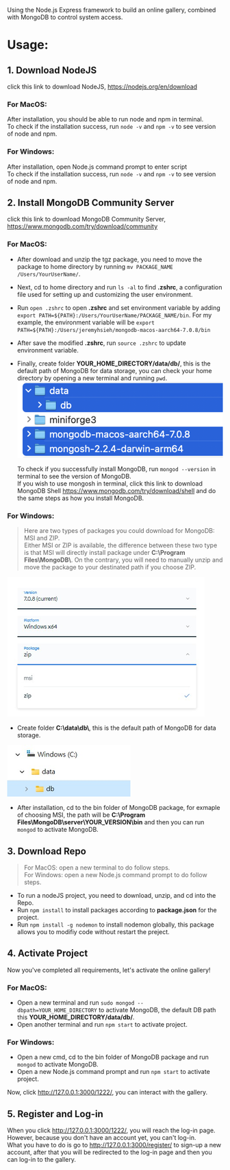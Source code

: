 Using the Node.js Express framework to build an online gallery, combined with MongoDB to control system access.

# Usage:
## 1. Download NodeJS  
   click this link to download NodeJS, https://nodejs.org/en/download  
   
   ### For MacOS:  
   After installation, you should be able to run node and npm in terminal.  
   To check if the installation success, run ```node -v``` and ```npm -v``` to see version of node and npm.  
   
   ### For Windows:  
   After installation, open Node.js command prompt to enter script  
   To check if the installation success, run ```node -v``` and ```npm -v``` to see version of node and npm.
   
## 2. Install MongoDB Community Server
   click this link to download MongoDB Community Server, https://www.mongodb.com/try/download/community

   ### For MacOS: 
   * After download and unzip the tgz package, you need to move the package to home directory by running ```mv PACKAGE_NAME /Users/YourUserName/```.
   * Next, cd to home directory and run ```ls -al``` to find **.zshrc**, a configuration file used for setting up and customizing the user environment.  
   * Run ```open .zshrc``` to open **.zshrc** and set environment variable by adding ```export PATH=${PATH}:/Users/YourUserName/PACKAGE_NAME/bin```.
For my example, the environment variable will be ```export PATH=${PATH}:/Users/jeremyhsieh/mongodb-macos-aarch64-7.0.8/bin```
   * After save the modified **.zshrc**, run ```source .zshrc``` to update environment variable.
   * Finally, create folder **YOUR_HOME_DIRECTORY/data/db/**, this is the default path of MongoDB for data storage, you can check your home directory by opening a new terminal and running ```pwd```.
![image](readme_pic/dir.png)  


     To check if you successfully install MongoDB, run ```mongod --version``` in terminal to see the version of MongoDB.  
     If you wish to use mongosh in terminal, click this link to download MongoDB Shell https://www.mongodb.com/try/download/shell and do the same steps as how you install MongoDB.  
   
   ### For Windows:  
   > Here are two types of packages you could download for MongoDB: MSI and ZIP.  
   > Either MSI or ZIP is available, the difference between these two type is that MSI will directly install package under **C:\Program Files\MongoDB\\**. On the contrary, you will need to manually unzip and move the package to your destinated path if you choose ZIP.  

![image](readme_pic/messageImage_1713349910395.jpg)  


   * Create folder **C:\data\db\\**, this is the default path of MongoDB for data storage.  

![image](readme_pic/messageImage_1713350046639.jpg)  

   * After installation, cd to the bin folder of MongoDB package, for exmaple of choosing MSI, the path will be **C:\Program Files\MongoDB\server\YOUR_VERSION\bin** and then you can run ```mongod``` to activate MongoDB.  
     
## 3. Download Repo  
   > For MacOS: open a new terminal to do follow steps.    
   > For Windows: open a new Node.js command prompt to do follow steps.  

   * To run a nodeJS project, you need to download, unzip, and cd into the Repo.
   * Run ```npm install``` to install packages according to **package.json** for the project.
   * Run ```npm install -g nodemon``` to install nodemon globally, this package allows you to modifiy code without restart the preject.  

## 4. Activate Project
   Now you've completed all requirements, let's activate the online gallery!  

   ### For MacOS:  
   * Open a new terminal and run ```sudo mongod --dbpath=YOUR_HOME_DIRECTORY``` to activate MongoDB, the default DB path this **YOUR_HOME_DIRECTORY/data/db/**.  
   * Open another terminal and run ```npm start``` to activate project.  

   ### For Windows:  
   * Open a new cmd, cd to the bin folder of MongoDB package and run ```mongod``` to activate MongoDB.  
   * Open a new Node.js command prompt and run ```npm start``` to activate project.

   Now, click http://127.0.0.1:3000/1222/, you can interact with the gallery.

## 5. Register and Log-in
   When you click http://127.0.0.1:3000/1222/, you will reach the log-in page. However, because you don't have an account yet, you can't log-in.  
   What you have to do is go to http://127.0.0.1:3000/register/ to sign-up a new account, after that you will be redirected to the log-in page and then you can log-in to the gallery.  
   



